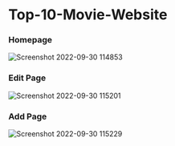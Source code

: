 ﻿# Top-10-Movie-Website
### Homepage
![Screenshot 2022-09-30 114853](https://user-images.githubusercontent.com/98680454/193203805-8cb907ed-6149-4435-a06f-9ca3bcce64f1.jpg)
### Edit Page
![Screenshot 2022-09-30 115201](https://user-images.githubusercontent.com/98680454/193204024-18990cba-7935-4993-b0f6-c11c822e76ca.jpg)
### Add Page
![Screenshot 2022-09-30 115229](https://user-images.githubusercontent.com/98680454/193204122-e851a3cb-5f31-426b-88c0-13428a8b042c.jpg)
